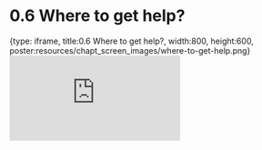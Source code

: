 # 0.6 Where to get help?
 
{type: iframe, title:0.6 Where to get help?, width:800, height:600, poster:resources/chapt_screen_images/where-to-get-help.png}
![](https://vgaysin1.github.io/CURE-MicrobialMysteries-test/where-to-get-help.html)
 

 
